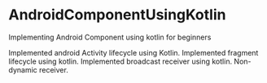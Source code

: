 # AndroidComponentUsingKotlin
Implementing Android Component using kotlin for beginners

Implemented android Activity lifecycle using Kotlin.
Implemented fragment lifecycle using kotlin.
Implemented broadcast receiver using kotlin. Non-dynamic receiver.
